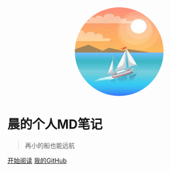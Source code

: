 <!--封面-->

<center>  
  <img src="_media/boat.jpeg" style="width:200px; height:200px; border-radius:50%; opacity:0.8;"/>  
</center> 


# 晨的个人MD笔记

> 再小的船也能远航


[开始阅读](README.md)
[我的GitHub]()
